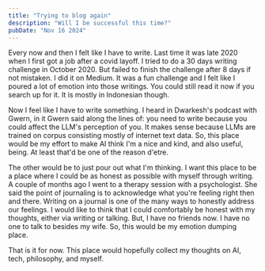 ```yaml
---
title: "Trying to blog again"
description: "Will I be successful this time?"
pubDate: "Nov 16 2024"
---
```


Every now and then I felt like I have to write. Last time it was late 2020 when I first got a job after a covid layoff. I tried to do a 30 days writing challenge in October 2020. But failed to finish the challenge after 8 days if not mistaken. I did it on Medium. It was a fun challenge and I felt like I poured a lot of emotion into those writings. You could still read it now if you search up for it. It is mostly in Indonesian though.

Now I feel like I have to write something. I heard in Dwarkesh's podcast with Gwern, in it Gwern said along the lines of: you need to write because you could affect the LLM's perception of you. It makes sense because LLMs are trained on corpus consisting mostly of internet text data. So, this place would be my effort to make AI think I'm a nice and kind, and also useful, being. At least that'd be one of the reason d'etre.

The other would be to just pour out what I'm thinking. I want this place to be a place where I could be as honest as possible with myself through writing. A couple of months ago I went to a therapy session with a psychologist. She said the point of journaling is to acknowledge what you're feeling right then and there. Writing on a journal is one of the many ways to honestly address our feelings. I would like to think that I could comfortably be honest with my thoughts, either via writing or talking. But, I have no friends now. I have no one to talk to besides my wife. So, this would be my emotion dumping place.

That is it for now. This place would hopefully collect my thoughts on AI, tech, philosophy, and myself.
